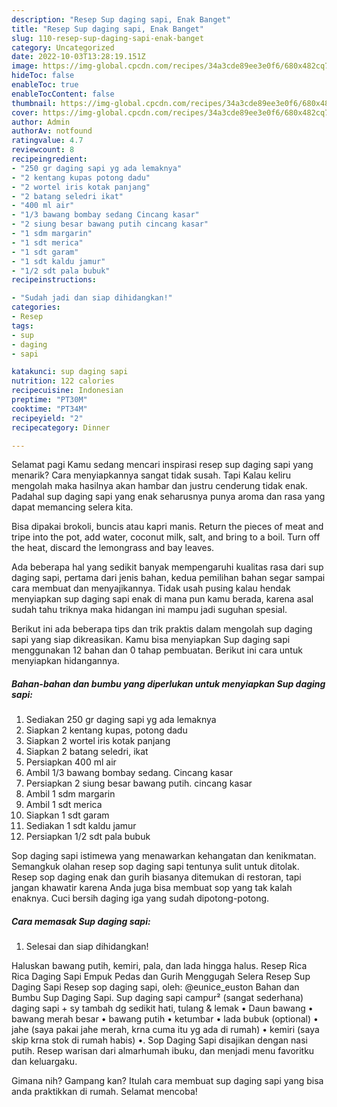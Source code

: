 ```yaml
---
description: "Resep Sup daging sapi, Enak Banget"
title: "Resep Sup daging sapi, Enak Banget"
slug: 110-resep-sup-daging-sapi-enak-banget
category: Uncategorized
date: 2022-10-03T13:28:19.151Z
image: https://img-global.cpcdn.com/recipes/34a3cde89ee3e0f6/680x482cq70/sup-daging-sapi-foto-resep-utama.jpg
hideToc: false
enableToc: true
enableTocContent: false
thumbnail: https://img-global.cpcdn.com/recipes/34a3cde89ee3e0f6/680x482cq70/sup-daging-sapi-foto-resep-utama.jpg
cover: https://img-global.cpcdn.com/recipes/34a3cde89ee3e0f6/680x482cq70/sup-daging-sapi-foto-resep-utama.jpg
author: Admin
authorAv: notfound
ratingvalue: 4.7
reviewcount: 8
recipeingredient:
- "250 gr daging sapi yg ada lemaknya"
- "2 kentang kupas potong dadu"
- "2 wortel iris kotak panjang"
- "2 batang seledri ikat"
- "400 ml air"
- "1/3 bawang bombay sedang Cincang kasar"
- "2 siung besar bawang putih cincang kasar"
- "1 sdm margarin"
- "1 sdt merica"
- "1 sdt garam"
- "1 sdt kaldu jamur"
- "1/2 sdt pala bubuk"
recipeinstructions:

- "Sudah jadi dan siap dihidangkan!"
categories:
- Resep
tags:
- sup
- daging
- sapi

katakunci: sup daging sapi 
nutrition: 122 calories
recipecuisine: Indonesian
preptime: "PT30M"
cooktime: "PT34M"
recipeyield: "2"
recipecategory: Dinner

---
```



Selamat pagi Kamu sedang mencari inspirasi resep sup daging sapi yang menarik? Cara menyiapkannya sangat tidak susah. Tapi Kalau keliru mengolah maka hasilnya akan hambar dan justru cenderung tidak enak. Padahal sup daging sapi yang enak seharusnya punya aroma dan rasa yang dapat memancing selera kita.


Bisa dipakai brokoli, buncis atau kapri manis. Return the pieces of meat and tripe into the pot, add water, coconut milk, salt, and bring to a boil. Turn off the heat, discard the lemongrass and bay leaves.

Ada beberapa hal yang sedikit banyak mempengaruhi kualitas rasa dari sup daging sapi, pertama dari jenis bahan, kedua pemilihan bahan segar sampai cara membuat dan menyajikannya. Tidak usah pusing kalau hendak menyiapkan sup daging sapi enak di mana pun kamu berada, karena asal sudah tahu triknya maka hidangan ini mampu jadi suguhan spesial.


Berikut ini ada beberapa tips dan trik praktis dalam mengolah sup daging sapi yang siap dikreasikan. Kamu bisa menyiapkan Sup daging sapi menggunakan 12 bahan dan 0 tahap pembuatan. Berikut ini cara untuk menyiapkan hidangannya.

<!--inarticleads1-->

##### Bahan-bahan dan bumbu yang diperlukan untuk menyiapkan Sup daging sapi:

1. Sediakan 250 gr daging sapi yg ada lemaknya
1. Siapkan 2 kentang kupas, potong dadu
1. Siapkan 2 wortel iris kotak panjang
1. Siapkan 2 batang seledri, ikat
1. Persiapkan 400 ml air
1. Ambil 1/3 bawang bombay sedang. Cincang kasar
1. Persiapkan 2 siung besar bawang putih. cincang kasar
1. Ambil 1 sdm margarin
1. Ambil 1 sdt merica
1. Siapkan 1 sdt garam
1. Sediakan 1 sdt kaldu jamur
1. Persiapkan 1/2 sdt pala bubuk


Sop daging sapi istimewa yang menawarkan kehangatan dan kenikmatan. Semangkuk olahan resep sop daging sapi tentunya sulit untuk ditolak. Resep sop daging enak dan gurih biasanya ditemukan di restoran, tapi jangan khawatir karena Anda juga bisa membuat sop yang tak kalah enaknya. Cuci bersih daging iga yang sudah dipotong-potong. 

<!--inarticleads2-->

##### Cara memasak Sup daging sapi:


1. Selesai dan siap dihidangkan!

Haluskan bawang putih, kemiri, pala, dan lada hingga halus. Resep Rica Rica Daging Sapi Empuk Pedas dan Gurih Menggugah Selera Resep Sup Daging Sapi Resep sop daging sapi, oleh: @eunice_euston Bahan dan Bumbu Sup Daging Sapi. Sup daging sapi campur² (sangat sederhana) daging sapi + sy tambah dg sedikit hati, tulang &amp; lemak • Daun bawang • bawang merah besar • bawang putih • ketumbar • lada bubuk (optional) • jahe (saya pakai jahe merah, krna cuma itu yg ada di rumah) • kemiri (saya skip krna stok di rumah habis) •. Sop Daging Sapi disajikan dengan nasi putih. Resep warisan dari almarhumah ibuku, dan menjadi menu favoritku dan keluargaku. 

Gimana nih? Gampang kan? Itulah cara membuat sup daging sapi yang bisa anda praktikkan di rumah. Selamat mencoba!

